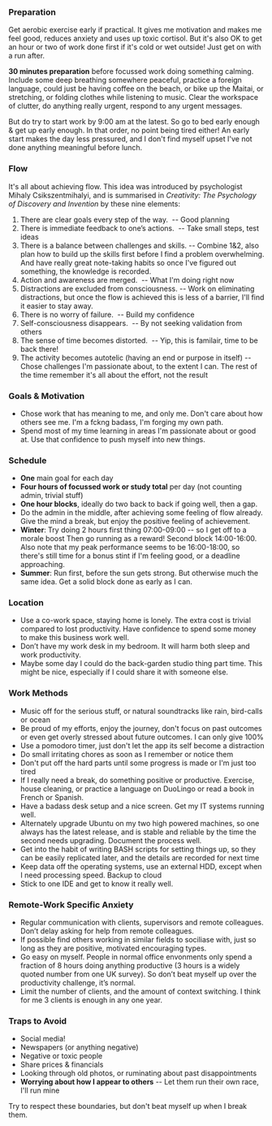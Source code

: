 ### Preparation
Get aerobic exercise early if practical.  It gives me motivation and makes me feel good, reduces anxiety and uses up toxic cortisol.  But it's also OK to get an hour or two of work done first if it's cold or wet outside!  Just get on with a run after.

**30 minutes preparation** before focussed work doing something calming.  Include some deep breathing somewhere peaceful, practice a foreign language, could just be having coffee on the beach, or bike up the Maitai, or stretching, or folding clothes while listening to music.  Clear the workspace of clutter, do anything really urgent, respond to any urgent messages.

But do try to start work by 9:00 am at the latest.  So go to bed early enough & get up early enough. In that order, no point being tired either!   An early start makes the day less pressured, and I don't find myself upset I've not done anything meaningful before lunch.

### Flow
It's all about achieving flow.  This idea was introduced by psychologist Mihaly Csikszentmihalyi, and is summarised in *Creativity: The Psychology of Discovery and Invention* by these nine elements: 

1. There are clear goals every step of the way.   -- Good planning
2. There is immediate feedback to one’s actions.   -- Take small steps, test ideas
3. There is a balance between challenges and skills. -- Combine 1&2, also plan how to build up the skills first before I find a problem overwhelming.  And have really great note-taking habits so once I've figured out something, the knowledge is recorded.
4.  Action and awareness are merged.    -- What I'm doing right now
5.  Distractions are excluded from consciousness. -- Work on eliminating distractions, but once the flow is achieved this is less of a barrier, I'll find it easier to stay away.
6.  There is no worry of failure.  -- Build my confidence
7.   Self-consciousness disappears.  -- By not seeking validation from others
8.  The sense of time becomes distorted.  -- Yip, this is familair, time to be back there!
9.  The activity becomes autotelic (having an end or purpose in itself)  -- Chose challenges I'm passionate about, to the extent I can.  The rest of the time remember it's all about the effort, not the result

### Goals & Motivation
- Chose work that has meaning to me, and only me.  Don't care about how others see me. I'm a fckng badass, I'm forging my own path.
- Spend most of my time learning in areas I'm passionate about or good at.  Use that confidence to push myself into new things.

### Schedule
- **One** main goal for each day
- **Four hours of focussed work or study total** per day (not counting admin, trivial stuff)
- **One hour blocks**, ideally do two back to back if going well, then a gap.
- Do the admin in the middle, after achieving some feeling of flow already.  Give the mind a break, but enjoy the positive feeling of achievement.
- **Winter**: Try doing 2 hours first thing  07:00-09:00 -- so I get off to a morale boost  Then go running as a reward!  Second block 14:00-16:00. Also note that my peak performance seems to be 16:00-18:00, so there's still time for a bonus stint if I'm feeling good, or a deadline approaching.
- **Summer**: Run first, before the sun gets strong.  But otherwise much the same idea.  Get a solid block done as early as I can.

### Location
- Use a co-work space, staying home is lonely.  The extra cost is trivial compared to lost productivity.  Have confidence to spend some money to make this business work well.
- Don’t have my work desk in my bedroom. It will harm both sleep and work productivity.
- Maybe some day I could do the back-garden studio thing part time.  This might be nice, especially if I could share it with someone else.

### Work Methods
- Music off for the serious stuff, or natural soundtracks like rain, bird-calls or ocean
- Be proud of my efforts, enjoy the journey, don't focus on past outcomes or even get overly stressed about future outcomes.  I can only give 100%
- Use a pomodoro timer, just don't let the app its self become a distraction
- Do small irritating chores as soon as I remember or notice them
- Don't put off the hard parts until some progress is made or I'm just too tired
- If I really need a break, do something positive or productive.  Exercise, house cleaning, or practice a language on DuoLingo or read a book in French or Spanish.
- Have a badass desk setup and a nice screen.  Get my IT systems running well.
- Alternately upgrade Ubuntu on my two high powered machines, so one always has the latest release, and is stable and reliable by the time the second needs upgrading. Document the process well.
- Get into the habit of writing BASH scripts for setting things up, so they can be easily replicated later, and the details are recorded for next time
- Keep data off the operating systems, use an external HDD, except when I need processing speed.  Backup to cloud
- Stick to one IDE and get to know it really well.  

### Remote-Work Specific Anxiety
- Regular communication with clients, supervisors and remote colleagues. Don’t delay asking for help from remote colleagues.
- If possible find others working in similar fields to sociliase with, just so long as they are positive, motivated encouraging types.
- Go easy on myself. People in normal office envonments only spend a fraction of 8 hours doing anything productive (3 hours is a widely quoted number from one UK survey). So don’t beat myself up over the productivity challenge, it’s normal.
- Limit the number of clients, and the amount of context switching. I think for me 3 clients is enough in any one year.

### Traps to Avoid
- Social media! 
- Newspapers (or anything negative)
- Negative or toxic people
- Share prices & financials
- Looking through old photos, or ruminating about past disappointments
- **Worrying about how I appear to others** -- Let them run their own race, I'll run mine

Try to respect these boundaries, but don't beat myself up when I break them.
